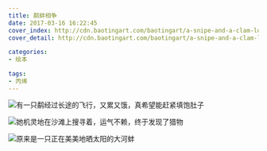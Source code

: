 ```yaml
---
title: 鹬蚌相争
date: 2017-03-16 16:22:45
cover_index: http://cdn.baotingart.com/baotingart/a-snipe-and-a-clam-locked-in-combat/asaaclic01-500x500.jpg
cover_detail: http://cdn.baotingart.com/baotingart/a-snipe-and-a-clam-locked-in-combat/asaaclic-ring2-1300x500.jpg

categories:
- 绘本

tags:
- 丙烯
---
```


![有一只鹬经过长途的飞行，又累又饿，真希望能赶紧填饱肚子](http://cdn.baotingart.com/baotingart/a-snipe-and-a-clam-locked-in-combat/asaaclic01-960.jpg)

![她机灵地在沙滩上搜寻着，运气不赖，终于发现了猎物](http://cdn.baotingart.com/baotingart/a-snipe-and-a-clam-locked-in-combat/asaaclic02-960.jpg)

![原来是一只正在美美地晒太阳的大河蚌](http://cdn.baotingart.com/baotingart/a-snipe-and-a-clam-locked-in-combat/asaaclic03-960.jpg)
